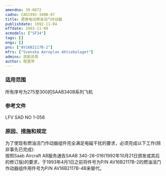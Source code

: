 ```yaml
---
amendno: 39-0872  
cadno: CAD1992-340B-07  
title: 更换电动燃油活门作动器  
publishdate: 1992-11-04  
effdate: 1992-11-09  
acmodels: ["SF34"]  
tags: []  
engs: []  
pns: ["AV16B2117B-2"]  
mfrs: ["Svenska Aeroplan Aktiebolaget"]  
admins: 民航总局  
author: 程晋萍  
---
```

  
### 适用范围  
所有序号为275至300的SAAB340B系列飞机  
  
<!--more-->  
### 参考文件  
  LFV SAD NO 1-056  
  
### 原因、措施和规定  

  为了使现有燃油活门作动器组件完全满足电磁干扰的要求，必须完成以下工作(除非事先已完成):  
  按照Saab Aircraft AB服务通告SAAB 340-28-016(1992年10月21日颁发或其后的修订版)的要求，于1993年4月1日之前将件号为P/N AV16B2117B-2的燃油活门作动器组件用件号为P/N AV16B2117B-4B来替代。  

